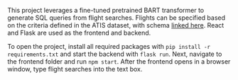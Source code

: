 This project leverages a fine-tuned pretrained BART transformer to generate SQL queries from flight searches. Flights can be specified based on the criteria defined in the ATIS dataset, with schema [linked here](https://github.com/jkkummerfeld/text2sql-data/blob/master/data/atis-schema.csv). React and Flask are used as the frontend and backend.

To open the project, install all required packages with `pip install -r requirements.txt` and start the backend with `flask run`. Next, navigate to the frontend folder and run `npm start`. After the frontend opens in a browser window, type flight searches into the text box.
